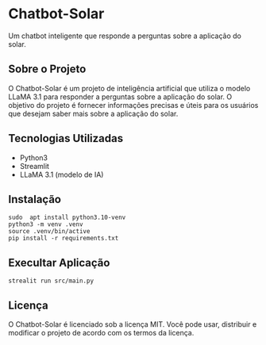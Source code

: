 # Chatbot-Solar
Um chatbot inteligente que responde a perguntas sobre a aplicação do solar.

## Sobre o Projeto
O Chatbot-Solar é um projeto de inteligência artificial que utiliza o modelo LLaMA 3.1 para responder a perguntas sobre a aplicação do solar. O objetivo do projeto é fornecer informações precisas e úteis para os usuários que desejam saber mais sobre a aplicação do solar.

## Tecnologias Utilizadas
* Python3
* Streamlit
* LLaMA 3.1 (modelo de IA)

## Instalação 
```
sudo  apt install python3.10-venv 
python3 -m venv .venv 
source .venv/bin/active
pip install -r requirements.txt
```

## Execultar Aplicação 
```
strealit run src/main.py
```
## Licença
O Chatbot-Solar é licenciado sob a licença MIT. Você pode usar, distribuir e modificar o projeto de acordo com os termos da licença.

